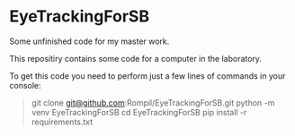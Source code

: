 # EyeTrackingForSB
Some unfinished code for my master work.

This repositiry contains some code for a computer in the laboratory.

To get this code you need to perform just a few lines of commands in your console:
 >git clone git@github.com:Rompil/EyeTrackingForSB.git
 >python -m venv EyeTrackingForSB
 >cd  EyeTrackingForSB
 >pip install -r requirements.txt

